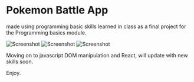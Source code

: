 # Pokemon Battle App

made using programming basic skills learned in class as a final project for the Programming basics module.

![Screenshot](calculator-app.png)
![Screenshot](calculator-app.png)
![Screenshot](calculator-app.png)

Moving on to javascript DOM manipulation and React, will update with new skills soon.

Enjoy.

